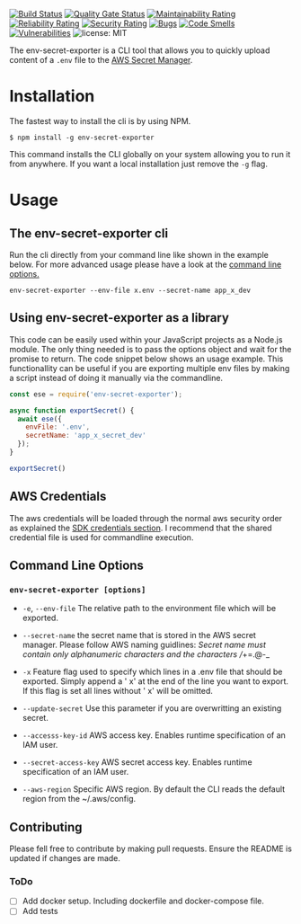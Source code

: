 [![Build Status](https://travis-ci.org/leerberg/env-secret-exporter.svg?branch=master)](https://travis-ci.org/leerberg/env-secret-exporter) [![Quality Gate Status](https://sonarcloud.io/api/project_badges/measure?project=leerberg_env-secret-exporter%3Amaster&metric=alert_status)](https://sonarcloud.io/dashboard?id=leerberg_env-secret-exporter%3Amaster) [![Maintainability Rating](https://sonarcloud.io/api/project_badges/measure?project=leerberg_env-secret-exporter%3Amaster&metric=sqale_rating)](https://sonarcloud.io/dashboard?id=leerberg_env-secret-exporter%3Amaster) [![Reliability Rating](https://sonarcloud.io/api/project_badges/measure?project=leerberg_env-secret-exporter%3Amaster&metric=reliability_rating)](https://sonarcloud.io/dashboard?id=leerberg_env-secret-exporter%3Amaster) [![Security Rating](https://sonarcloud.io/api/project_badges/measure?project=leerberg_env-secret-exporter%3Amaster&metric=security_rating)](https://sonarcloud.io/dashboard?id=leerberg_env-secret-exporter%3Amaster) [![Bugs](https://sonarcloud.io/api/project_badges/measure?project=leerberg_env-secret-exporter%3Amaster&metric=bugs)](https://sonarcloud.io/dashboard?id=leerberg_env-secret-exporter%3Amaster) [![Code Smells](https://sonarcloud.io/api/project_badges/measure?project=leerberg_env-secret-exporter%3Amaster&metric=code_smells)](https://sonarcloud.io/dashboard?id=leerberg_env-secret-exporter%3Amaster) [![Vulnerabilities](https://sonarcloud.io/api/project_badges/measure?project=leerberg_env-secret-exporter%3Amaster&metric=vulnerabilities)](https://sonarcloud.io/dashboard?id=leerberg_env-secret-exporter%3Amaster) ![license: MIT](https://img.shields.io/badge/License-MIT-blue.svg)


The env-secret-exporter is a CLI tool that allows you to quickly upload content of a `.env` file to the [AWS Secret Manager](https://aws.amazon.com/secrets-manager/).

# Installation

The fastest way to install the cli is by using NPM. 
```
$ npm install -g env-secret-exporter
```
This command installs the CLI globally on your system allowing you to run it from anywhere. If you want a local installation just remove the ``` -g ``` flag. 

# Usage

## The env-secret-exporter cli


Run the cli directly from your command line like shown in the example below. For more advanced usage please have a look at the [command line options.](#Command-Line-Options)

```
env-secret-exporter --env-file x.env --secret-name app_x_dev
```


## Using env-secret-exporter as a library

This code can be easily used within your JavaScript projects as a Node.js module. The only thing needed is to pass the options object and wait for the promise to return. The code snippet below shows an usage example. This functionallity can be useful if you are exporting multiple env files by making a script instead of doing it manually via the commandline. 

```javascript
const ese = require('env-secret-exporter');

async function exportSecret() {
  await ese({
    envFile: '.env',
    secretName: 'app_x_secret_dev'
  });
}

exportSecret()
```

## AWS Credentials
 
The aws credentials will be loaded through the normal aws security order as explained the [SDK credentials section](https://docs.aws.amazon.com/sdk-for-javascript/v2/developer-guide/setting-credentials-node.html). I recommend that the shared credential file is used for commandline execution.

## Command Line Options

### `env-secret-exporter [options]`

- `-e`, `--env-file`
  The relative path to the environment file which will be exported.
  <br />

- `--secret-name`
  the secret name that is stored in the AWS secret manager. Please follow AWS naming guidlines: _Secret name must contain only alphanumeric characters and the characters /_+=.@-_
  <br />

- `-x`
  Feature flag used to specify which lines in a .env file that should be exported. Simply append a ' x' at the end of the line you want to export. If this flag is set all lines without ' x' will be omitted.
  <br />

- `--update-secret`
  Use this parameter if you are overwritting an existing secret.
  <br />
- `--accesss-key-id`
  AWS access key. Enables runtime specification of an IAM user.
  <br />
- `--secret-access-key`
  AWS secret access key. Enables runtime specification of an IAM user.
  <br />
- `--aws-region`
  Specific AWS region. By default the CLI reads the default region from the ~/.aws/config.

## Contributing

Please fell free to contribute by making pull requests. Ensure the README is updated if changes are made.

### ToDo

- [ ] Add docker setup. Including dockerfile and docker-compose file.
- [ ] Add tests
